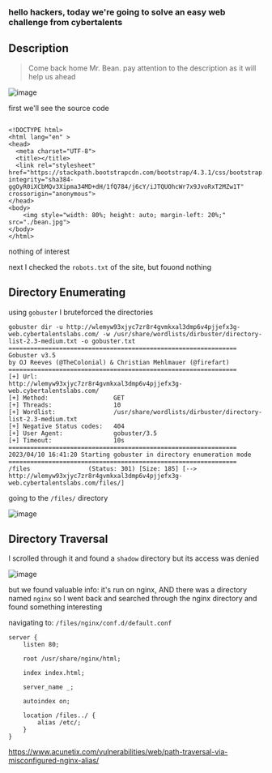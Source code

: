 ### hello hackers, today we're going to solve an easy web challenge from cybertalents
## Description 
> Come back home Mr. Bean.
pay attention to the description as it will help us ahead

![image](https://user-images.githubusercontent.com/99322823/231008050-f08a7606-d6e3-4eee-902d-dcf25683c021.png)

first we'll see the source code
```

<!DOCTYPE html>
<html lang="en" >
<head>
  <meta charset="UTF-8">
  <title></title>
  <link rel="stylesheet" href="https://stackpath.bootstrapcdn.com/bootstrap/4.3.1/css/bootstrap.min.css" integrity="sha384-ggOyR0iXCbMQv3Xipma34MD+dH/1fQ784/j6cY/iJTQUOhcWr7x9JvoRxT2MZw1T" crossorigin="anonymous">
</head>
<body>
	<img style="width: 80%; height: auto; margin-left: 20%;" src="./bean.jpg">
</body>
</html>
```
nothing of interest

next I checked the `robots.txt` of the site, but fouond nothing

## Directory Enumerating
using `gobuster` I bruteforced the directories

```
gobuster dir -u http://wlemyw93xjyc7zr8r4gvmkxal3dmp6v4pjjefx3g-web.cybertalentslabs.com/ -w /usr/share/wordlists/dirbuster/directory-list-2.3-medium.txt -o gobuster.txt
===============================================================
Gobuster v3.5
by OJ Reeves (@TheColonial) & Christian Mehlmauer (@firefart)
===============================================================
[+] Url:                     http://wlemyw93xjyc7zr8r4gvmkxal3dmp6v4pjjefx3g-web.cybertalentslabs.com/
[+] Method:                  GET
[+] Threads:                 10
[+] Wordlist:                /usr/share/wordlists/dirbuster/directory-list-2.3-medium.txt
[+] Negative Status codes:   404
[+] User Agent:              gobuster/3.5
[+] Timeout:                 10s
===============================================================
2023/04/10 16:41:20 Starting gobuster in directory enumeration mode
===============================================================
/files                (Status: 301) [Size: 185] [--> http://wlemyw93xjyc7zr8r4gvmkxal3dmp6v4pjjefx3g-web.cybertalentslabs.com/files/]

```

going to the `/files/` directory

![image](https://user-images.githubusercontent.com/99322823/231015632-8a1c5015-6996-44b6-872b-34df367870e9.png)

## Directory Traversal

I scrolled through it and found a `shadow` directory but its access was denied 

![image](https://user-images.githubusercontent.com/99322823/231015807-f37e6361-690f-4f9e-bfbb-628b67670f01.png)

but we found valuable info: it's run on nginx, AND there was a directory named `nginx` so I went back and searched through the nginx directory and found something interesting 

navigating to:
`/files/nginx/conf.d/default.conf `

```
server {
	listen 80;

	root /usr/share/nginx/html;

	index index.html;

	server_name _;

    autoindex on;

	location /files../ {
        alias /etc/;
    }
}
```


https://www.acunetix.com/vulnerabilities/web/path-traversal-via-misconfigured-nginx-alias/
